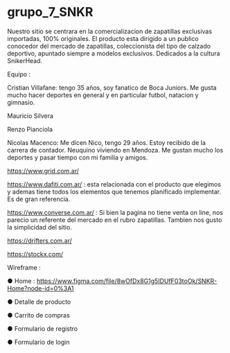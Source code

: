 # grupo_7_SNKR


Nuestro sitio se centrara en la comercializacion de zapatillas exclusivas importadas, 100% originales.
El producto esta dirigido a un publico conocedor del mercado de zapatillas, coleccionista del tipo de calzado deportivo, apuntado siempre a modelos exclusivos. Dedicados a la cultura SnikerHead. 

Equipo :

Cristian Villafane: tengo 35 años, soy fanatico de Boca Juniors. Me gusta mucho hacer deportes en general y en particular futbol, natacion y gimnasio. 

Mauricio Silvera 

Renzo Pianciola 

Nicolas Macenco: Me dicen Nico, tengo 29 años. Estoy recibido de la carrera de contador. Neuquino viviendo en Mendoza. Me gustan mucho los deportes y pasar tiempo con mi familia y amigos. 


https://www.grid.com.ar/

https://www.dafiti.com.ar/ : esta relacionada con el producto que elegimos y ademas tiene todos los elementos que tenemos planificado implementar. Es de gran referencia.  

https://www.converse.com.ar/ : Si bien la pagina no tiene venta on line, nos parecio un referente del mercado en el rubro zapatillas. Tambien nos gusto la simplicidad del sitio. 

https://drifters.com.ar/

https://stockx.com/


Wireframe : 

● Home : https://www.figma.com/file/8wOfDx8G1g5IDUfF03toOk/SNKR-Home?node-id=0%3A1 

● Detalle de producto

● Carrito de compras

● Formulario de registro

● Formulario de login






